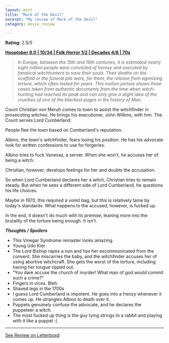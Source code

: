 ```yaml
---
layout: post
title: "Mark of the Devil"
excerpt: "My review of Mark of the Devil"
category: movie_review

---
```


**Rating:** 2.5/5

<b><a href="https://boxd.it/pOvfW/detail">Hooptober 8.0 | 10/34 | Folk Horror 1/2 | Decades 4/8 | 70s</a></b>

<blockquote><i>In Europe, between the 15th and 16th centuries, it is estimated nearly eight million people were convicted of heresy and executed by fanatical witchhunters to save their souls. Their deaths on the scaffold or the funeral pile were, for them, the release from agonizing torture, which often lasted for years. This motion picture shows three cases taken from authentic documents from the time when witch-hunting had reached its peak and can only give a slight idea of the cruelties of one of the blackest pages in the history of Man.</i></blockquote>

Count Christian von Meruh comes to town to assist the witchfinder in prosecuting witches. He brings his executioner, John Wilkins, with him. The Count serves Lord Cumberland.

People flee the town based on Cumberland's reputation.

Albino, the town's witchfinder, fears losing his position. He has his advocate look for written confessions to use for forgeries.

Albino tries to fuck Vanessa, a server. When she won't, he accuses her of being a witch.

Christian, however, develops feelings for her and doubts the accusation.

So when Lord Cumberland declares her a witch, Christian tries to remain steady. But when he sees a different side of Lord Cumberland, he questions his life choices.

Maybe in 1970, this required a vomit bag, but this is relatively tame by today's standards. What happens to the accused, however, is fucked up.

In the end, it doesn't do much with its premise, leaning more into the brutality of the torture being enough. It isn't.


<b>***Thoughts / Spoilers***</b>
* This Vinegar Syndrome remaster looks amazing.
* Young Udo Kier
* The Lord Bishop rapes a nun and has her excommunicated from the convent. She miscarries the baby, and the witchfinder accuses her of using abortive witchcraft. She gets the worst of the torture, including having her tongue ripped out.
* "You dare accuse the church of murder! What man of god would commit such a crime?"
* Fingers in vices. Bleh.
* Shaved legs in the 1700s
* I guess Lord Cumberland is impotent. He goes into a frenzy whenever it comes up. He strangles Albino to death over it.
* Puppets genuinely confuse the advocate, and he declares the puppeteer a witch.
* The most fucked up thing is the guy tying strings to a rabbit and playing with it like a puppet :(

<hr>

[See Review on Letterboxd](https://boxd.it/5yH92d)
